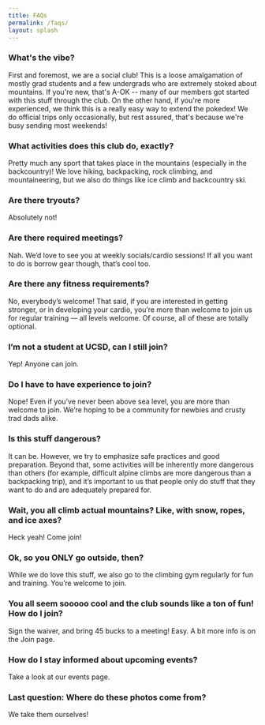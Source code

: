 ```yaml
---
title: FAQs
permalink: /faqs/
layout: splash
---
```

### What's the vibe?
First and foremost, we are a social club! This is a loose amalgamation of mostly grad students and a few undergrads who are extremely stoked about mountains. If you're new, that's A-OK -- many of our members got started with this stuff through the club. On the other hand, if you're more experienced, we think this is a really easy way to extend the pokedex! 
We do official trips only occasionally, but rest assured, that's because we're busy sending most weekends! 

### What activities does this club do, exactly?
Pretty much any sport that takes place in the mountains (especially in the backcountry)! We love hiking, backpacking, rock climbing, and mountaineering, but we also do things like ice climb and backcountry ski.

### Are there tryouts?
Absolutely not!

### Are there required meetings?
Nah. We’d love to see you at weekly socials/cardio sessions! If all you want to do is borrow gear though, that’s cool too.

### Are there any fitness requirements?
No, everybody’s welcome! That said, if you are interested in getting stronger, or in developing your cardio, you’re more than welcome to join us for regular training — all levels welcome. Of course, all of these are totally optional.

### I’m not a student at UCSD, can I still join?
Yep! Anyone can join.

### Do I have to have experience to join?
Nope! Even if you’ve never been above sea level, you are more than welcome to join. We’re hoping to be a community for newbies and crusty trad dads alike.

### Is this stuff dangerous?
It can be. However, we try to emphasize safe practices and good preparation. Beyond that, some activities will be inherently more dangerous than others (for example, difficult alpine climbs are more dangerous than a backpacking trip), and it’s important to us that people only do stuff that they want to do and are adequately prepared for.

### Wait, you all climb actual mountains? Like, with snow, ropes, and ice axes?
Heck yeah! Come join!

### Ok, so you ONLY go outside, then?
While we do love this stuff, we also go to the climbing gym regularly for fun and training. You’re welcome to join.

### You all seem sooooo cool and the club sounds like a ton of fun! How do I join?
Sign the waiver, and bring 45 bucks to a meeting! Easy. A bit more info is on the Join page.

### How do I stay informed about upcoming events?
Take a look at our events page.

### Last question: Where do these photos come from?
We take them ourselves!
